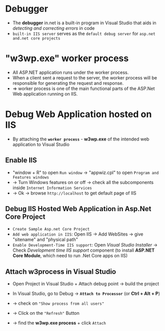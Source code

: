 
# Debugger
* The **debugger** in.net is a built-in program in Visual Studio that aids in _detecting and correcting errors_ in code
* `built-in IIS server` serves as the `default debug server`  for `asp.net and.net core projects`

# "w3wp.exe" worker process
* All ASP.NET application runs under the worker process.
* When a client sent a request to the server, the worker process will be responsible for generating the request and response. 
* => worker process is one of the main functional parts of the ASP.Net Web application running on IIS.

# Debug Web Application hosted on IIS
* By attaching the **`worker process`** - **w3wp.exe** of the intended web application to Visual Studio

## Enable IIS
* "window + R" to open `Run window` -> "appwiz.cpl" to open `Program and Features windows` 
* -> Turn Windows features on or off -> check all the subcomponents inside `Internet Information Services`
* -> Ok -> browse `http://localhost` to get default page of IIS

## Debug IIS Hosted Web Application in Asp.Net Core Project
* `Create Sample Asp.net Core Project`
* `Add web application in IIS`: Open IIS -> Add WebSites -> give "sitename" and "physical path"
* `Enable Development-Time IIS support`: Open _Visual Studio Installer_ -> Check _Development time IIS support_ component (to install **ASP.NET Core Module**, which need to run .Net Core apps on IIS) 

## Attach w3process in Visual Studio
* Open Project in Visual Studio + Attach debug point -> build the project

* In Visual Studio, go to Debug → **`Attach to Processor`** (or **Ctrl + Alt + P**)  
* -> check on `"Show process from all users"`
* -> Click on the `"Refresh"` Button
* -> find the **w3wp.exe process** + click `Attach`